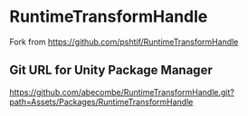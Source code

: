 # RuntimeTransformHandle
Fork from https://github.com/pshtif/RuntimeTransformHandle
## Git URL for Unity Package Manager
https://github.com/abecombe/RuntimeTransformHandle.git?path=Assets/Packages/RuntimeTransformHandle
